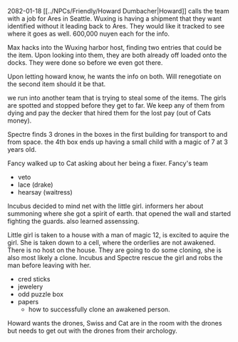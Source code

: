 2082-01-18
[[../NPCs/Friendly/Howard Dumbacher|Howard]] calls the team with a job for Ares in Seattle. Wuxing is having a shipment that they want identified without it leading back to Ares. They would like it tracked to see where it goes as well. 600,000 nuyen each for the info.

Max hacks into the Wuxing harbor host, finding two entries that could be the item. 
Upon looking into them, they are both already off loaded onto the docks. They were done so before we even got there. 

Upon letting howard know, he wants the info on both. Will renegotiate on the second item should it be that.

we run into another team that is trying to steal some of the items. The girls are spotted and stopped before they get to far. We keep any of them from dying and pay the decker that hired them for the lost pay (out of Cats money). 

Spectre finds 3 drones in the boxes in the first building for transport to and from space. the 4th box ends up having a small child with a magic of 7 at 3 years old.

Fancy walked up to Cat asking about her being a fixer. 
Fancy's team
- veto
- lace (drake)
- hearsay (waitress)


Incubus decided to mind net with the little girl. informers her about summoning where she got a spirit of earth. that opened the wall and started fighting the guards. also learned assenssing.

Little girl is taken to a house with a man of magic 12, is excited to aquire the girl. She is taken down to a cell, where the orderlies are not awakened. There is no host on the house. They are going to do some cloning, she is also most likely a clone. Incubus and Spectre rescue the girl and robs the man before leaving with her.
- cred sticks
- jewelery
- odd puzzle box
- papers
	- how to successfully clone an awakened person.

Howard wants the drones, Swiss and Cat are in the room with the drones but needs to get out with the drones from their archology. 